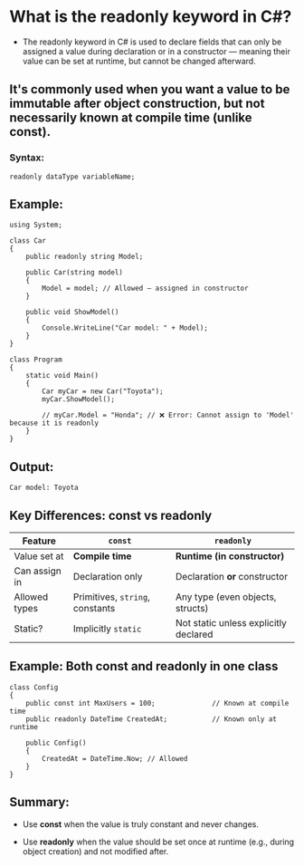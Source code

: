 # What is the readonly keyword in C#?

- The readonly keyword in C# is used to declare fields that can only be assigned a value during declaration or in a constructor — meaning their value can be set at runtime, but cannot be changed afterward.

## It's commonly used when you want a value to be immutable after object construction, but not necessarily known at compile time (unlike const).

### Syntax:

```
readonly dataType variableName;
```

## Example:

```
using System;

class Car
{
    public readonly string Model;

    public Car(string model)
    {
        Model = model; // Allowed — assigned in constructor
    }

    public void ShowModel()
    {
        Console.WriteLine("Car model: " + Model);
    }
}

class Program
{
    static void Main()
    {
        Car myCar = new Car("Toyota");
        myCar.ShowModel();

        // myCar.Model = "Honda"; // ❌ Error: Cannot assign to 'Model' because it is readonly
    }
}
```

## Output:

```
Car model: Toyota
```

## Key Differences: const vs readonly

| Feature       | `const`                         | `readonly`                            |
| ------------- | ------------------------------- | ------------------------------------- |
| Value set at  | **Compile time**                | **Runtime (in constructor)**          |
| Can assign in | Declaration only                | Declaration **or** constructor        |
| Allowed types | Primitives, `string`, constants | Any type (even objects, structs)      |
| Static?       | Implicitly `static`             | Not static unless explicitly declared |

## Example: Both **const** and **readonly** in one class

```
class Config
{
    public const int MaxUsers = 100;              // Known at compile time
    public readonly DateTime CreatedAt;           // Known only at runtime

    public Config()
    {
        CreatedAt = DateTime.Now; // Allowed
    }
}
```

## Summary:

- Use **const** when the value is truly constant and never changes.

- Use **readonly** when the value should be set once at runtime (e.g., during object creation) and not modified after.
